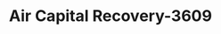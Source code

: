 ---
f_zip-code: 67101
f_state-code: KS
title: Air Capital Recovery-3609
f_phone: 316-773-7880
f_city-only: Maize
f_address: Po Box 401 Maize
f_location-unique-id: '3609'
slug: air-capital-recovery-3609
updated-on: '2024-05-30T13:46:58.046Z'
created-on: '2024-05-30T13:36:59.803Z'
published-on: '2024-05-30T13:54:32.469Z'
f_city-state: cms/city/maize-ks.md
f_company: cms/company/air-capital-recovery.md
f_state: cms/state/kansas.md
layout: '[payday-loan].html'
tags: payday-loan
---